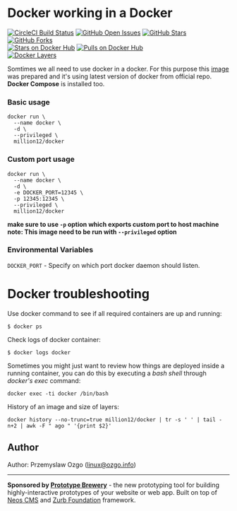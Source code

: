 # Docker working in a Docker

[![CircleCI Build Status](https://img.shields.io/circleci/project/million12/docker-docker/master.svg)](https://circleci.com/gh/million12/docker-docker/tree/master)
[![GitHub Open Issues](https://img.shields.io/github/issues/million12/docker-docker.svg)](https://github.com/million12/docker-docker/issues)
[![GitHub Stars](https://img.shields.io/github/stars/million12/docker-docker.svg)](https://github.com/million12/docker-docker)
[![GitHub Forks](https://img.shields.io/github/forks/million12/docker-docker.svg)](https://github.com/million12/docker-docker)  
[![Stars on Docker Hub](https://img.shields.io/docker/stars/million12/docker.svg)](https://hub.docker.com/r/million12/docker)
[![Pulls on Docker Hub](https://img.shields.io/docker/pulls/million12/docker.svg)](https://hub.docker.com/r/million12/docker)  
[![Docker Layers](https://badge.imagelayers.io/million12/docker:latest.svg)](https://hub.docker.com/r/million12/docker)

Somtimes we all need to use docker in a docker. For this purpose this [image](https://hub.docker.com/r/million12/docker/) was prepared and it's using latest version of docker from official repo. **Docker Compose** is installed too.

### Basic usage

    docker run \
      --name docker \
      -d \
      --privileged \
      million12/docker

### Custom port usage

    docker run \
      --name docker \
      -d \
      -e DOCKER_PORT=12345 \
      -p 12345:12345 \
      --privileged \
      million12/docker

**make sure to use `-p` option which exports custom port to host machine**  
**note: This image need to be run with `--privileged` option**

### Environmental Variables
`DOCKER_PORT` - Specify on which port docker daemon should listen.

Docker troubleshooting
======================

Use docker command to see if all required containers are up and running:
```
$ docker ps
```

Check logs of docker container:
```
$ docker logs docker
```

Sometimes you might just want to review how things are deployed inside a running
 container, you can do this by executing a _bash shell_ through _docker's
 exec_ command:
```
docker exec -ti docker /bin/bash
```

History of an image and size of layers:
```
docker history --no-trunc=true million12/docker | tr -s ' ' | tail -n+2 | awk -F " ago " '{print $2}'
```

## Author

Author: Przemyslaw Ozgo (<linux@ozgo.info>)

---

**Sponsored by [Prototype Brewery](http://prototypebrewery.io/)** - the new prototyping tool for building highly-interactive prototypes of your website or web app. Built on top of [Neos CMS](https://www.neos.io/) and [Zurb Foundation](http://foundation.zurb.com/) framework.
